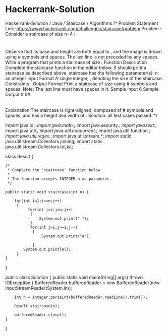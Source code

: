 # Hackerrank-Solution
Hackerrank-Solution / Java / Staircase / Algorithms
/*
Problem Statement Link: https://www.hackerrank.com/challenges/staircase/problem
Problem :
Consider a staircase of size n=4 :
   #
  ##
 ###
####
Observe that its base and height are both equal to , and the image is drawn using # symbols and spaces. The last line is not preceded by any spaces.
Write a program that prints a staircase of size .
Function Description
Complete the staircase function in the editor below. It should print a staircase as described above.
staircase has the following parameter(s):
n: an integer
Input Format
A single integer, , denoting the size of the staircase.
Constraints
 .
Output Format
Print a staircase of size  using # symbols and spaces.
Note: The last line must have  spaces in it.
Sample Input
6 
Sample Output
     #
    ##
   ###
  ####
 #####
######
Explanation
The staircase is right-aligned, composed of # symbols and spaces, and has a height and width of .
Solution:
all test cases passed.
*/

import java.io.*;
import java.math.*;
import java.security.*;
import java.text.*;
import java.util.*;
import java.util.concurrent.*;
import java.util.function.*;
import java.util.regex.*;
import java.util.stream.*;
import static java.util.stream.Collectors.joining;
import static java.util.stream.Collectors.toList;

class Result {

    /*
     * Complete the 'staircase' function below.
     *
     * The function accepts INTEGER n as parameter.
     */

    public static void staircase(int n) {
     
        for(int i=1;i<=n;i++)
         {
              for(int j=i;j<n;j++)
               {
                   System.out.print(" ");
               }
               for(int j=i;j>=1;j--)
                {
                    System.out.print("#");
                    
                }
            System.out.println();
         }
    }

}

public class Solution {
    public static void main(String[] args) throws IOException {
        BufferedReader bufferedReader = new BufferedReader(new InputStreamReader(System.in));

        int n = Integer.parseInt(bufferedReader.readLine().trim());

        Result.staircase(n);

        bufferedReader.close();
    }
}
